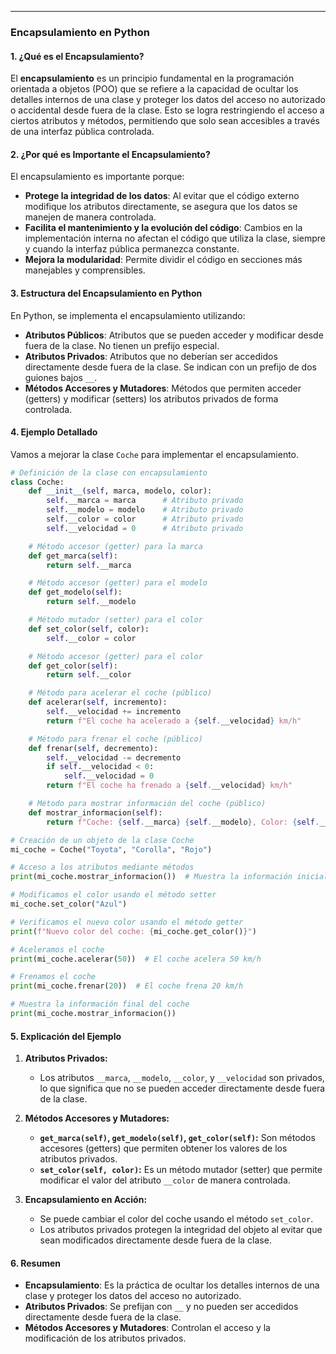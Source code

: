 ___
### **Encapsulamiento en Python**

#### **1. ¿Qué es el Encapsulamiento?**

El **encapsulamiento** es un principio fundamental en la programación orientada a objetos (POO) que se refiere a la capacidad de ocultar los detalles internos de una clase y proteger los datos del acceso no autorizado o accidental desde fuera de la clase. Esto se logra restringiendo el acceso a ciertos atributos y métodos, permitiendo que solo sean accesibles a través de una interfaz pública controlada.

#### **2. ¿Por qué es Importante el Encapsulamiento?**

El encapsulamiento es importante porque:
- **Protege la integridad de los datos**: Al evitar que el código externo modifique los atributos directamente, se asegura que los datos se manejen de manera controlada.
- **Facilita el mantenimiento y la evolución del código**: Cambios en la implementación interna no afectan el código que utiliza la clase, siempre y cuando la interfaz pública permanezca constante.
- **Mejora la modularidad**: Permite dividir el código en secciones más manejables y comprensibles.

#### **3. Estructura del Encapsulamiento en Python**

En Python, se implementa el encapsulamiento utilizando:
- **Atributos Públicos**: Atributos que se pueden acceder y modificar desde fuera de la clase. No tienen un prefijo especial.
- **Atributos Privados**: Atributos que no deberían ser accedidos directamente desde fuera de la clase. Se indican con un prefijo de dos guiones bajos `__`.
- **Métodos Accesores y Mutadores**: Métodos que permiten acceder (getters) y modificar (setters) los atributos privados de forma controlada.

#### **4. Ejemplo Detallado**

Vamos a mejorar la clase `Coche` para implementar el encapsulamiento.

```python
# Definición de la clase con encapsulamiento
class Coche:
    def __init__(self, marca, modelo, color):
        self.__marca = marca      # Atributo privado
        self.__modelo = modelo    # Atributo privado
        self.__color = color      # Atributo privado
        self.__velocidad = 0      # Atributo privado

    # Método accesor (getter) para la marca
    def get_marca(self):
        return self.__marca

    # Método accesor (getter) para el modelo
    def get_modelo(self):
        return self.__modelo

    # Método mutador (setter) para el color
    def set_color(self, color):
        self.__color = color

    # Método accesor (getter) para el color
    def get_color(self):
        return self.__color

    # Método para acelerar el coche (público)
    def acelerar(self, incremento):
        self.__velocidad += incremento
        return f"El coche ha acelerado a {self.__velocidad} km/h"

    # Método para frenar el coche (público)
    def frenar(self, decremento):
        self.__velocidad -= decremento
        if self.__velocidad < 0:
            self.__velocidad = 0
        return f"El coche ha frenado a {self.__velocidad} km/h"

    # Método para mostrar información del coche (público)
    def mostrar_informacion(self):
        return f"Coche: {self.__marca} {self.__modelo}, Color: {self.__color}, Velocidad: {self.__velocidad} km/h"

# Creación de un objeto de la clase Coche
mi_coche = Coche("Toyota", "Corolla", "Rojo")

# Acceso a los atributos mediante métodos
print(mi_coche.mostrar_informacion())  # Muestra la información inicial del coche

# Modificamos el color usando el método setter
mi_coche.set_color("Azul")

# Verificamos el nuevo color usando el método getter
print(f"Nuevo color del coche: {mi_coche.get_color()}")

# Aceleramos el coche
print(mi_coche.acelerar(50))  # El coche acelera 50 km/h

# Frenamos el coche
print(mi_coche.frenar(20))  # El coche frena 20 km/h

# Muestra la información final del coche
print(mi_coche.mostrar_informacion())
```

#### **5. Explicación del Ejemplo**

1. **Atributos Privados:**
   - Los atributos `__marca`, `__modelo`, `__color`, y `__velocidad` son privados, lo que significa que no se pueden acceder directamente desde fuera de la clase.

2. **Métodos Accesores y Mutadores:**
   - **`get_marca(self)`, `get_modelo(self)`, `get_color(self)`:** Son métodos accesores (getters) que permiten obtener los valores de los atributos privados.
   - **`set_color(self, color)`:** Es un método mutador (setter) que permite modificar el valor del atributo `__color` de manera controlada.

3. **Encapsulamiento en Acción:**
   - Se puede cambiar el color del coche usando el método `set_color`.
   - Los atributos privados protegen la integridad del objeto al evitar que sean modificados directamente desde fuera de la clase.

#### **6. Resumen**
- **Encapsulamiento**: Es la práctica de ocultar los detalles internos de una clase y proteger los datos del acceso no autorizado.
- **Atributos Privados**: Se prefijan con `__` y no pueden ser accedidos directamente desde fuera de la clase.
- **Métodos Accesores y Mutadores**: Controlan el acceso y la modificación de los atributos privados.
